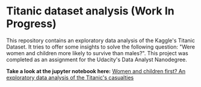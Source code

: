 # Titanic dataset analysis (Work In Progress)

This repository contains an exploratory data analysis of the Kaggle's Titanic Dataset. It tries to offer some insights to solve the following question: "Were women and children more likely to survive than males?". This project was completed as an assignment for the Udacity's Data Analyst Nanodegree.


**Take a look at the jupyter notebook here:** [Women and children first? An exploratory data analysis of the Titanic's casualties](http://nbviewer.jupyter.org/github/dylanjcastillo/titanic_analysis/blob/master/Titanic%20Analysis.ipynb)